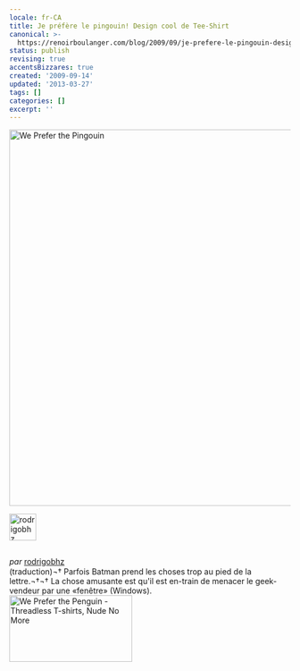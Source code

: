 ```yaml
---
locale: fr-CA
title: Je préfère le pingouin! Design cool de Tee-Shirt
canonical: >-
  https://renoirboulanger.com/blog/2009/09/je-prefere-le-pingouin-design-cool-de-tee-shirt/
status: publish
revising: true
accentsBizzares: true
created: '2009-09-14'
updated: '2013-03-27'
tags: []
categories: []
excerpt: ''
---
```


<a style="border:none !important;" href="https://renoirb.github.io/site-assets/assets/content/blog/2009/09/Image-1.png"><img class="aligncenter size-full wp-image-1130" style="border:none !important;" title="We Prefer the Pingouin" src="https://renoirb.github.io/site-assets/assets/content/blog/2009/09/Image-1.png" alt="We Prefer the Pingouin" width="632" height="673" /></a>

<a style="border:none !important;" href="http://www.threadless.com/profile/652892/rodrigobhz"><img class="alignleft" style="padding:0px 10px 10px 0px;" src="http://media.threadless.com/profiles/48x48/652892.jpg" alt="rodrigobhz" width="48" height="48" /></a>
<div style="padding-top: 5px;"><em>par</em> <a style="border:none !important;" href="http://www.threadless.com/profile/652892/rodrigobhz">rodrigobhz</a> <a style="border:none !important;" href="http://www.threadless.com/alumniclub"><img style="border:none !important;" src="http://www.threadless.com/imgs/alumni_small.gif" alt="" width="20" height="16" align="absmiddle" /></a></div>
<div>(traduction)¬† Parfois Batman prend les choses trop au pied de la lettre.¬†¬† La chose amusante est qu'il est en-train de menacer le geek-vendeur par une «fenêtre» (Windows).</div>
<div></div>
<div></div>
<div><a style="border:none !important;" title="We Prefer the Penguin - Threadless T-shirts, Nude No More" href="http://www.threadless.com/submission/229468/We_Prefer_the_Penguin"><img style="border:none !important;" src="http://www.threadless.com/subbanner/229468/banner1.png" border="0" alt="We Prefer the Penguin - Threadless T-shirts, Nude No More" width="220" height="119" /></a></div>
